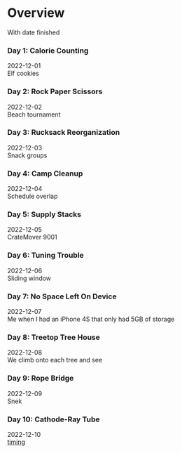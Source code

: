 # Overview
With date finished
### Day 1: Calorie Counting
2022-12-01\
Elf cookies
### Day 2: Rock Paper Scissors
2022-12-02\
Beach tournament
### Day 3: Rucksack Reorganization
2022-12-03\
Snack groups
### Day 4: Camp Cleanup
2022-12-04\
Schedule overlap
### Day 5: Supply Stacks
2022-12-05\
CrateMover 9001
### Day 6: Tuning Trouble
2022-12-06\
Sliding window
### Day 7: No Space Left On Device
2022-12-07\
Me when I had an iPhone 4S that only had 5GB of storage
### Day 8: Treetop Tree House
2022-12-08\
We climb onto each tree and see
### Day 9: Rope Bridge
2022-12-09\
Snek
### Day 10: Cathode-Ray Tube
2022-12-10\
[timing](https://youtu.be/sJFnWZH5FXc/)